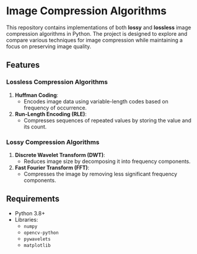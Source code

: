 # Image Compression Algorithms

This repository contains implementations of both **lossy** and **lossless** image compression algorithms in Python. The project is designed to explore and compare various techniques for image compression while maintaining a focus on preserving image quality.

## Features

### Lossless Compression Algorithms
1. **Huffman Coding**: 
   - Encodes image data using variable-length codes based on frequency of occurrence.
2. **Run-Length Encoding (RLE)**: 
   - Compresses sequences of repeated values by storing the value and its count.

### Lossy Compression Algorithms
1. **Discrete Wavelet Transform (DWT)**: 
   - Reduces image size by decomposing it into frequency components.
2. **Fast Fourier Transform (FFT)**: 
   - Compresses the image by removing less significant frequency components.

## Requirements

- Python 3.8+
- Libraries:
  - `numpy`
  - `opencv-python`
  - `pywavelets`
  - `matplotlib`
